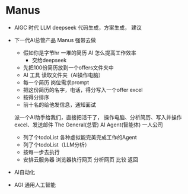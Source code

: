 # Manus

- AIGC 时代
     LLM deepseek
     代码生成，方案生成， 建议
- 下一代AI总管产品
     Manus 强带去做
     - 假如你是字节hr
         一堆的简历 AI 怎么提高工作效率
         - 交给deepseek
     - 先把100份简历放到一个offers文件夹中
     - AI 工具 读取文件夹（AI操作电脑）
     - 每一个简历 岗位需求prompt
     - 把这份简历的名字，电话，得分写入一个offer excel
     - 按得分排序
     - 前十名的给他发信息，通知面试

  派一个AI助手给我们，直接把活干了，
  操作电脑、分析简历、写入并操作excel、发送邮件
  The General(总管) AI Agent(智能体)
  一人公司
  - 列了个todoList
  各种虚拟能完美完成工作的Agent
  - 列了个todoList（LLM分析）
  - 按每一步去执行
  - 安排云服务器
      浏览器执行网页
      分析网页
      比较
      返回

- AI自动化
- AGI 通用人工智能
